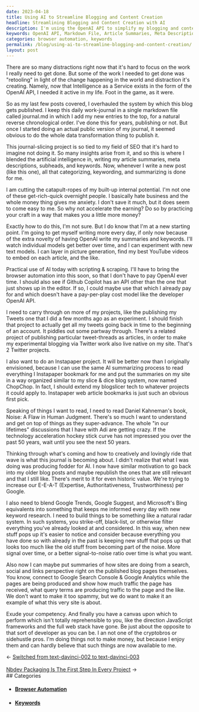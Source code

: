```yaml
---
date: 2023-04-18
title: Using AI to Streamline Blogging and Content Creation
headline: Streamlining Blogging and Content Creation with AI
description: I'm using the OpenAI API to simplify my blogging and content creation process. I'm writing my daily work-journal in a single markdown file and using AI to generate article summaries, meta descriptions, subheads, and keywords. I'm now looking to use browser automation and Github Copilot's API to save money. I also want to publish my Tweets, an Instapaper project, and read Daniel Kahneman's book. So many projects more approachable!
keywords: OpenAI API, Markdown File, Article Summaries, Meta Descriptions, Subheads, Keywords, Browser Automation, Github Copilot API, Tweets, Instapaper, Daniel Kahneman, E-E-A-T, Google Trends, Google Suggest, Microsoft Bing, Keyword Research
categories: browser automation, keywords
permalink: /blog/using-ai-to-streamline-blogging-and-content-creation/
layout: post
---
```



There are so many distractions right now that it's hard to focus on the work I
really need to get done. But some of the work I needed to get done was
"retooling" in light of the change happening in the world and distraction it's
creating. Namely, now that Intelligence as a Service exists in the form of the
OpenAI API, I needed it active in my life. Foot in the game, as it were.

So as my last few posts covered, I overhauled the system by which this blog
gets published. I keep this daily work-journal in a single markdown file called
journal.md in which I add my new entries to the top, for a natural reverse
chronological order. I've done this for years, publishing or not. But once I
started doing an actual public version of my journal, it seemed obvious to do
the whole data transformation thing to publish it.

This journal-slicing project is so tied to my field of SEO that it's hard to
imagine not doing it. So many insights arise from it, and so this is where I
blended the artificial intelligence in, writing my article summaries, meta
descriptions, subheads, and keywords. Now, whenever I write a new post (like
this one), all that categorizing, keywording, and summarizing is done for me.

I am cutting the catapult-ropes of my built-up internal potential. I'm not one
of these get-rich-quick overnight people. I basically hate business and the
whole money thing gives me anxiety. I don't save it much, but it does seem to
come easy to me. So why not accelerate the earning? Do so by practicing your
craft in a way that makes you a little more money?

Exactly how to do this, I'm not sure. But I do know that I'm at a new starting
point. I'm going to get myself writing more every day, if only now because of
the extra novelty of having OpenAI write my summaries and keywords. I'll watch
individual models get better over time, and I can experiment with new text
models. I can layer in picture generation, find my best YouTube videos to embed
on each article, and the like.

Practical use of AI today with scripting & scraping. I'll have to bring the
browser automation into this soon, so that I don't have to pay OpenAI ever
time. I should also see if Github Copilot has an API other than the one that
just shows up in the editor. If so, I could maybe use that which I already pay
for and which doesn't have a pay-per-play cost model like the developer OpenAI
API.

I need to carry through on more of my projects, like the publishing my Tweets
one that I did a few months ago as an experiment. I should finish that project
to actually get all my tweets going back in time to the beginning of an
account. It piddles out some partway through. There's a related project of
publishing particular tweet-threads as articles, in order to make my
experimental blogging via Twitter work also live native on my site. That's 2
Twitter projects.

I also want to do an Instapaper project. It will be better now than I
originally envisioned, because I can use the same AI summarizing process to
read everything I Instapaper bookmark for me and put the summaries on my site
in a way organized similar to my slice & dice blog system, now named ChopChop.
In fact, I should extend my blogslicer tech to whatever projects it could apply
to. Instapaper web article bookmarks is just such an obvious first pick.

Speaking of things I want to read, I need to read Daniel Kahneman's book,
Noise: A Flaw in Human Judgment. There's so much I want to understand and get
on top of things as they super-advance. The whole "in our lifetimes"
discussions that I have with Adi are getting crazy. If the technology
acceleration hockey stick curve has not impressed you over the past 50 years,
wait until you see the next 50 years.

Thinking through what's coming and how to creatively and lovingly ride that
wave is what this journal is becoming about. I didn't realize that what I was
doing was producing fodder for AI. I now have similar motivation to go back
into my older blog posts and maybe republish the ones that are still relevant
and that I still like. There's merit to it for even historic value. We're
trying to increase our E-E-A-T (Expertise, Authoritativeness, Trustworthiness)
per Google.

I also need to blend Google Trends, Google Suggest, and Microsoft's Bing
equivalents into something that keeps me informed every day with new keyword
research. I need to build things to be something like a natural radar system.
In such systems, you strike-off, black-list, or otherwise filter everything
you've already looked at and considered. In this way, when new stuff pops up
it's easier to notice and consider because everything you have done so with
already in the past is keeping new stuff that pops up that looks too much like
the old stuff from becoming part of the noise. More signal over time, or a
better signal-to-noise ratio over time is what you want.

Also now I can maybe put summaries of how sites are doing from a search, social
and links perspective right on the published blog pages themselves. You know,
connect to Google Search Console & Google Analytics while the pages are being
produced and show how much traffic the page has received, what query terms are
producing traffic to the page and the like. We don't want to make it too
spammy, but we do want to make it an example of what this very site is about.

Exude your competency. And finally you have a canvas upon which to perform
which isn't totally reprehensible to you, like the direction JavaScript
frameworks and the full web stack have gone. Be just about the opposite to that
sort of developer as you can be. I an not one of the cryptobros or sidehustle
pros. I'm doing things not to make money, but because I enjoy them and can
hardly believe that such things are now available to me.


<div class="arrow-links"><div class="post-nav-prev"><span class="arrow">&larr;&nbsp;</span><a href="/blog/switched-from-text-davinci-002-to-text-davinci-003/">Switched from text-davinci-002 to text-davinci-003</a></div> &nbsp; <div class="post-nav-next"><a href="/blog/nbdev-packaging-is-the-first-step-in-every-project/">Nbdev Packaging Is The First Step In Every Project</a><span class="arrow">&nbsp;&rarr;</span></div></div>
## Categories

<ul>
<li><h4><a href='/browser-automation/'>Browser Automation</a></h4></li>
<li><h4><a href='/keywords/'>Keywords</a></h4></li></ul>